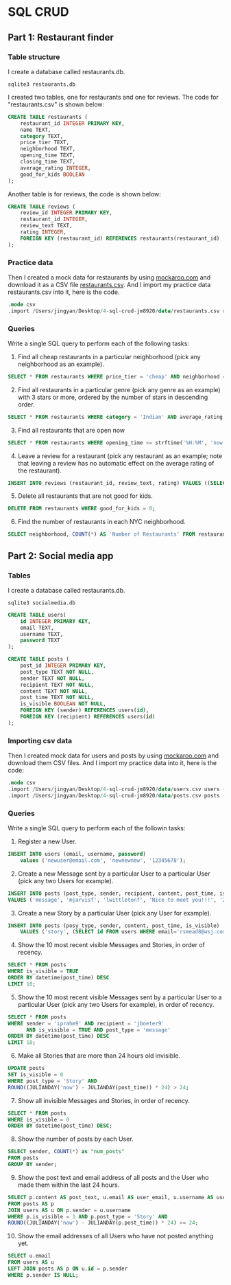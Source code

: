 # SQL CRUD

## Part 1: Restaurant finder
### Table structure
I create a database called restaurants.db.
```
sqlite3 restaurants.db
```
I created two tables, one for restaurants and one for reviews. 
The code for "restaurants.csv" is shown below:
```sql
CREATE TABLE restaurants (
    restaurant_id INTEGER PRIMARY KEY,
    name TEXT,
    category TEXT,
    price_tier TEXT,
    neighborhood TEXT,
    opening_time TEXT,
    closing_time TEXT,
    average_rating INTEGER,
    good_for_kids BOOLEAN
);
```
Another table is for reviews, the code is shown below:
```sql
CREATE TABLE reviews (
    review_id INTEGER PRIMARY KEY,
    restaurant_id INTEGER,
    review_text TEXT,
    rating INTEGER,
    FOREIGN KEY (restaurant_id) REFERENCES restaurants(restaurant_id)
);
```
### Practice data
Then I created a mock data for restaurants by using [mockaroo.com](https://mockaroo.com) and download it as a CSV file [restaurants.csv](). 
And I import my practice data restaurants.csv into it, here is the code.
```sql
.mode csv
.import /Users/jingyan/Desktop/4-sql-crud-jm8920/data/restaurants.csv restaurants --skip 1
```
### Queries
Write a single SQL query to perform each of the following tasks:
1. Find all cheap restaurants in a particular neighborhood (pick any neighborhood as an example).
```sql
SELECT * FROM restaurants WHERE price_tier = 'cheap' AND neighborhood = 'Harlem';
```
2. Find all restaurants in a particular genre (pick any genre as an example) with 3 stars or more, ordered by the number of stars in descending order.
```sql
SELECT * FROM restaurants WHERE category = 'Indian' AND average_rating >= 3 ORDER BY average_rating DESC;
```
3. Find all restaurants that are open now
```sql
SELECT * FROM restaurants WHERE opening_time <= strftime('%H:%M', 'now') AND closing_time >= strftime('%H:%M', 'now');
```
4. Leave a review for a restaurant (pick any restaurant as an example; note that leaving a review has no automatic effect on the average rating of the restaurant).
```sql
INSERT INTO reviews (restaurant_id, review_text, rating) VALUES ((SELECT restaurant_id FROM restaurants WHERE name = 'Burger Haven'), 'Delicious food!', 4);
```
5. Delete all restaurants that are not good for kids.
```sql
DELETE FROM restaurants WHERE good_for_kids = 0;
```
6. Find the number of restaurants in each NYC neighborhood.
```sql
SELECT neighborhood, COUNT(*) AS 'Number of Restaurants' FROM restaurants GROUP BY neighborhood;
```

## Part 2: Social media app
### Tables
I create a database called restaurants.db.
```
sqlite3 socialmedia.db
```
```sql
CREATE TABLE users(
    id INTEGER PRIMARY KEY,
    email TEXT,
    username TEXT,
    password TEXT
);

```
```sql
CREATE TABLE posts (
    post_id INTEGER PRIMARY KEY,
    post_type TEXT NOT NULL,
    sender TEXT NOT NULL,
    recipient TEXT NOT NULL,
    content TEXT NOT NULL,
    post_time TEXT NOT NULL,
    is_visible BOOLEAN NOT NULL,
    FOREIGN KEY (sender) REFERENCES users(id),
    FOREIGN KEY (recipient) REFERENCES users(id)
);
```

### Importing csv data
Then I created mock data for users and posts by using [mockaroo.com](https://mockaroo.com) and download them CSV files. 
And I import my practice data into it, here is the code:
```sql
.mode csv
.import /Users/jingyan/Desktop/4-sql-crud-jm8920/data/users.csv users --skip 1
.import /Users/jingyan/Desktop/4-sql-crud-jm8920/data/posts.csv posts --skip 1
```
### Queries
Write a single SQL query to perform each of the followin tasks:
1. Register a new User.
```sql
INSERT INTO users (email, username, password)
    values ('newuser@email.com', 'newnewnew', '12345678');
```
2. Create a new Message sent by a particular User to a particular User (pick any two Users for example).
```sql
INSERT INTO posts (post_type, sender, recipient, content, post_time, is_visible)
VALUES ('message', 'mjarvisf', 'lwittletonf', 'Nice to meet you!!!', '2023-03-19 06:48', TRUE);
```

3. Create a new Story by a particular User (pick any User for example).
```sql
INSERT INTO posts (posy_type, sender, content, post_time, is_visible)
    VALUES ('story', (SELECT id FROM users WHERE email='rsmead8@wsj.com','2023-03-19 06:48', TRUE), 'Enjoying a lovely afternoon!')
```

4. Show the 10 most recent visible Messages and Stories, in order of recency.
```sql
SELECT * FROM posts
WHERE is_visible = TRUE
ORDER BY datetime(post_time) DESC
LIMIT 10;
```

5. Show the 10 most recent visible Messages sent by a particular User to a particular User (pick any two Users for example), in order of recency.
```sql
SELECT * FROM posts
WHERE sender = 'iprahm9' AND recipient = 'jboeter9'
      AND is_visible = TRUE AND post_type = 'message'
ORDER BY datetime(post_time) DESC
LIMIT 10;
```

6. Make all Stories that are more than 24 hours old invisible.
```sql
UPDATE posts
SET is_visible = 0
WHERE post_type = 'Story' AND
ROUND((JULIANDAY('now') - JULIANDAY(post_time)) * 24) > 24;
```

7. Show all invisible Messages and Stories, in order of recency.
```sql
SELECT * FROM posts
WHERE is_visible = 0
ORDER BY datetime(post_time) DESC;
```
8. Show the number of posts by each User.
```sql
SELECT sender, COUNT(*) as "num_posts"
FROM posts
GROUP BY sender;
```

9. Show the post text and email address of all posts and the User who made them within the last 24 hours.
```sql
SELECT p.content AS post_text, u.email AS user_email, u.username AS user_name
FROM posts AS p
JOIN users AS u ON p.sender = u.username
WHERE p.is_visible = 1 AND p.post_type = 'Story' AND
ROUND((JULIANDAY('now') - JULIANDAY(p.post_time)) * 24) >= 24;
```

10. Show the email addresses of all Users who have not posted anything yet.
```sql
SELECT u.email
FROM users AS u
LEFT JOIN posts AS p ON u.id = p.sender
WHERE p.sender IS NULL;
```